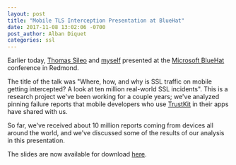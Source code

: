 ```yaml
---
layout: post
title: "Mobile TLS Interception Presentation at BlueHat"
date: 2017-11-08 13:02:06 -0700
post_author: Alban Diquet
categories: ssl
---
```


Earlier today, [Thomas Sileo](https://twitter.com/trucsdedev) and [myself](https://twitter.com/nabla_c0d3) presented at the [Microsoft BlueHat](https://blogs.technet.microsoft.com/bluehat/2017/09/01/announcing-the-bluehat-v17-schedule/) conference in Redmond.

The title of the talk was "Where, how, and why is SSL traffic on mobile getting intercepted? A look at ten million real-world SSL incidents". This is a research project we've been working for a couple years; we've analyzed pinning failure reports that mobile developers who use [TrustKit](https://github.com/datatheorem/TrustKit) in their apps have shared with us.

So far, we've received about 10 million reports coming from devices all around the world, and we've discussed some of the results of our analysis in this presentation. 

The slides are now available for download [here](/documents/bluehat-2017.pdf).
